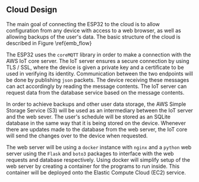 ## Cloud Design

The main goal of connecting the ESP32 to the cloud is to allow configuration from any device with access to a web browser, as well as allowing backups of the user's data.
The basic structure of the cloud is described in Figure \ref{emb_flow}

The ESP32 uses the `coreMQTT` library in order to make a connection with the AWS IoT core server.
The IoT server ensures a secure connection by using TLS / SSL, where the device is given a private key and a certificate to be used in verifying its identity.
Communication between the two endpoints will be done by publishing `json` packets.
The device receiving these messages can act accordingly by reading the message contents.
The IoT server can request data from the database service based on the message contents.

In order to achieve backups and other user data storage, the AWS Simple Storage Service (S3) will be used as an intermediary between the IoT server and the web sever. 
The user's schedule will be stored as an SQLite database in the same way that it is being stored on the device.
Whenever there are updates made to the database from the web server, the IoT core will send the changes over to the device when requested.

The web server will be using a `docker` instance with `nginx` and a `python` web server using the `Flask` and `boto3` packages to interface with the web requests and database respectively.
Using docker will simplify setup of the web server by creating a container for the programs to run inside.
This container will be deployed onto the Elastic Compute Cloud (EC2) service.
